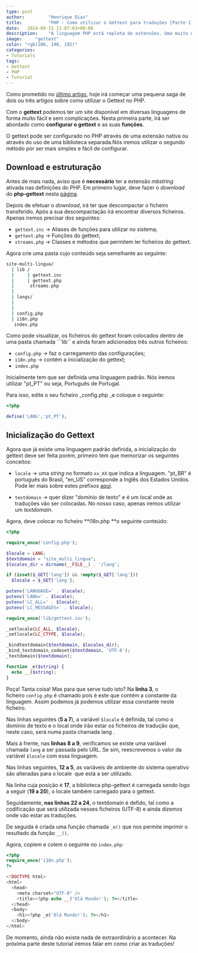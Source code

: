 ```yaml
---
type: post
author:         "Henrique Dias"
title:          "PHP - Como utilizar o Gettext para traduções [Parte 1]"
date:	2014-09-21 11:07:03+00:00
description:    "A linguagem PHP está repleta de extensões. Uma muito utilizada e útil é o Gettext que nos permite traduzir um site muito facilmente."
image:     "gettext"
color: "rgb(206, 198, 192)"
categories:
- Tutorials
tags:
- Gettext
- PHP
- Tutorial
---
```


Como prometido no [último artigo](/explanations/php-wordpress-comandos-printf-sprintf/), hoje irá começar uma pequena saga de dois ou três artigos sobre como utilizar o Gettext no PHP.

Com o **gettext** podemos ter um site disponível em diversas linguagens de forma muito fácil e sem complicações. Nesta primeira parte, irá ser abordado como **configurar o gettext** e as suas **funções**.

O gettext pode ser configurado no PHP através de uma extensão nativa ou através do uso de uma biblioteca separada.Nós iremos utilizar o segundo método por ser mais simples e fácil de configurar.


## Download e estruturação


Antes de mais nada, aviso que é **necessário** ter a extensão *mbstring* ativada nas definições do PHP. Em primeiro lugar, deve fazer o _download_ do **php-gettext** nesta [página](https://launchpad.net/php-gettext/).

Depois de efetuar o _download_, irá ter que descompactar o ficheiro transferido. Após a sua descompactação irá encontrar diversos ficheiros. Apenas iremos precisar dos seguintes:

  * ```gettext.inc``` → Aliases de funções para utilizar no sistema;
  * ```gettext.php``` → Funções do gettext;
  * ```streams.php``` → Classes e métodos que permitem ler ficheiros do gettext.

Agora crie uma pasta cujo conteúdo seja semelhante ao seguinte:

```bash
site-multi-lingua/
  | lib /
  |     | gettext.inc
  |     | gettext.php
  |      streams.php
  |
  | langs/
  |
  |
  | config.php
  | i18n.php
   index.php
```

Como pode visualizar, os ficheiros do gettext foram colocados dentro de uma pasta chamada ```lib`` e ainda foram adicionados três outros ficheiros:

  * ```config.php``` → faz o carregamento das configurações;
  * ```i18n.php``` → contém a inicialização do gettext;
  * ```index.php```

Inicialmente tem que ser definida uma linguagem padrão. Nós iremos utilizar "pt_PT" ou seja, Português de Portugal.

Para isso, edite o seu ficheiro _config.php _e coloque o seguinte:

```php
<?php

define('LANG','pt_PT');
```

## Inicialização do Gettext

Agora que já existe uma linguagem padrão definida, a inicialização do gettext deve ser feita porém, primeiro tem que memorizar os seguintes conceitos:

  * ```locale``` → uma _string_ no formato ```xx_XX``` que indica a linguagem. "pt_BR" é português do Brasil, "en_US" corresponde a Inglês dos Estados Unidos. Pode ler mais sobre estes prefixos [aqui](http://pt.wikipedia.org/wiki/Internacionaliza%C3%A7%C3%A3o_(software)).

  * ```textdomain``` → quer dizer "domínio de texto" e é um local onde as traduções vão ser colocadas. No nosso caso, apenas iremos utilizar um _textdomain_.


Agora, deve colocar no ficheiro **i18n.php **o seguinte conteúdo:

```php
<?php

require_once('config.php');

$locale = LANG;
$textdomain = "site_multi_lingua";
$locales_dir = dirname(__FILE__) . '/lang';

if (isset($_GET['lang']) && !empty($_GET['lang']))
  $locale = $_GET['lang'];

putenv('LANGUAGE=' . $locale);
putenv('LANG=' . $locale);
putenv('LC_ALL=' . $locale);
putenv('LC_MESSAGES=' . $locale);

require_once('lib/gettext.inc');

_setlocale(LC_ALL, $locale);
_setlocale(LC_CTYPE, $locale);

_bindtextdomain($textdomain, $locales_dir);
_bind_textdomain_codeset($textdomain, 'UTF-8');
_textdomain($textdomain);

function _e($string) {
  echo __($string);
}
```

Poça! Tanta coisa! Mas para que serve tudo isto? Na **linha 3**, o ficheiro ```config.php``` é chamado pois é este que contém a constante da linguagem. Assim podemos já podemos utilizar essa constante neste ficheiro.

Nas linhas seguintes (**5 a 7**), a variável ```$locale``` é definida, tal como o domínio de texto e o local onde irão estar os ficheiros de tradução que, neste caso, será numa pasta chamada lang .

Mais à frente, nas **linhas 8 a 9**, verificamos se existe uma variável chamada ```lang``` a ser passada pelo URL. Se sim, reescrevemos o valor da variável ```$locale``` com essa linguagem.

Nas linhas seguintes, **12 a 5**, as variáveis de ambiente do sistema operativo são alteradas para o locale  que está a ser utilizado.

Na linha cuja posição é **17**, a biblioteca php-gettext é carregada sendo logo a seguir (**19 a 20**), o locale também carregado para o gettext.

Seguidamente, **nas linhas 22 a 24**, o textdomain é defido, tal como a codificação que será utilizada nesses ficheiros (UTF-8) e ainda dizemos onde vão estar as traduções.

De seguida é criada uma função chamada ```_e()``` que nos permite imprimir o resultado da função ```__()```.

Agora, copiem e colem o seguinte no ```index.php```:

```php
<?php
require_once('i18n.php');
?>

<!DOCTYPE html>
<html>
  <head>
    <meta charset="UTF-8" />
    <title><?php echo __('Olá Mundo!'); ?></title>
  </head>
  <body>
    <h1><?php _e('Olá Mundo!'); ?></h1>
  </body>
</html>
```

De momento, ainda não existe nada de extraordinário a acontecer. Na próxima parte deste tutorial iremos falar em como criar as traduções!
